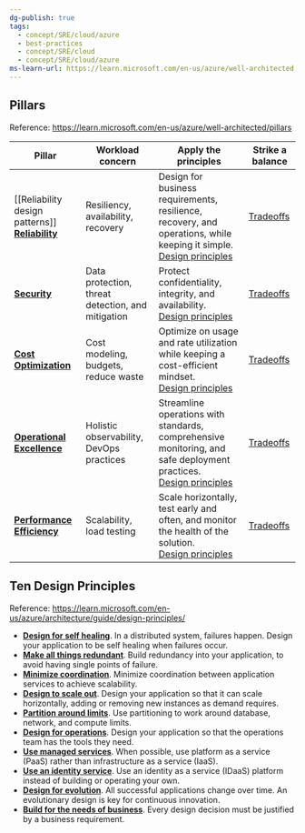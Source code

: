```yaml
---
dg-publish: true
tags:
  - concept/SRE/cloud/azure 
  - best-practices
  - concept/SRE/cloud
  - concept/SRE/cloud/azure
ms-learn-url: https://learn.microsoft.com/en-us/azure/well-architected
---
```

## Pillars

Reference: https://learn.microsoft.com/en-us/azure/well-architected/pillars

| Pillar                                                                                                                   | Workload concern                                  | Apply the principles                                                                                                                                                                                                | Strike a balance                                                                                       |
| ------------------------------------------------------------------------------------------------------------------------ | ------------------------------------------------- | ------------------------------------------------------------------------------------------------------------------------------------------------------------------------------------------------------------------- | ------------------------------------------------------------------------------------------------------ |
| [[Reliability design patterns]] [**Reliability**](https://learn.microsoft.com/en-us/azure/well-architected/reliability/) | Resiliency, availability, recovery                | Design for business requirements, resilience, recovery, and operations, while keeping it simple.  <br>[Design principles](https://learn.microsoft.com/en-us/azure/well-architected/reliability/principles)          | [Tradeoffs](https://learn.microsoft.com/en-us/azure/well-architected/reliability/tradeoffs)            |
| [**Security**](https://learn.microsoft.com/en-us/azure/well-architected/security/)                                       | Data protection, threat detection, and mitigation | Protect confidentiality, integrity, and availability.  <br>[Design principles](https://learn.microsoft.com/en-us/azure/well-architected/security/principles)                                                        | [Tradeoffs](https://learn.microsoft.com/en-us/azure/well-architected/security/tradeoffs)               |
| [**Cost Optimization**](https://learn.microsoft.com/en-us/azure/well-architected/cost-optimization/)                     | Cost modeling, budgets, reduce waste              | Optimize on usage and rate utilization while keeping a cost-efficient mindset.  <br>[Design principles](https://learn.microsoft.com/en-us/azure/well-architected/cost-optimization/principles)                      | [Tradeoffs](https://learn.microsoft.com/en-us/azure/well-architected/cost-optimization/tradeoffs)      |
| [**Operational Excellence**](https://learn.microsoft.com/en-us/azure/well-architected/operational-excellence/)           | Holistic observability, DevOps practices          | Streamline operations with standards, comprehensive monitoring, and safe deployment practices.  <br>[Design principles](https://learn.microsoft.com/en-us/azure/well-architected/operational-excellence/principles) | [Tradeoffs](https://learn.microsoft.com/en-us/azure/well-architected/operational-excellence/tradeoffs) |
| [**Performance Efficiency**](https://learn.microsoft.com/en-us/azure/well-architected/performance-efficiency/)           | Scalability, load testing                         | Scale horizontally, test early and often, and monitor the health of the solution.  <br>[Design principles](https://learn.microsoft.com/en-us/azure/well-architected/performance-efficiency/principles)              | [Tradeoffs](https://learn.microsoft.com/en-us/azure/well-architected/performance-efficiency/tradeoffs) |

## Ten Design Principles

Reference: https://learn.microsoft.com/en-us/azure/architecture/guide/design-principles/

- **[Design for self healing](https://learn.microsoft.com/en-us/azure/architecture/guide/design-principles/self-healing)**. In a distributed system, failures happen. Design your application to be self healing when failures occur.
- **[Make all things redundant](https://learn.microsoft.com/en-us/azure/architecture/guide/design-principles/redundancy)**. Build redundancy into your application, to avoid having single points of failure.
- **[Minimize coordination](https://learn.microsoft.com/en-us/azure/architecture/guide/design-principles/minimize-coordination)**. Minimize coordination between application services to achieve scalability.
- **[Design to scale out](https://learn.microsoft.com/en-us/azure/architecture/guide/design-principles/scale-out)**. Design your application so that it can scale horizontally, adding or removing new instances as demand requires.
- **[Partition around limits](https://learn.microsoft.com/en-us/azure/architecture/guide/design-principles/partition)**. Use partitioning to work around database, network, and compute limits.
- **[Design for operations](https://learn.microsoft.com/en-us/azure/architecture/guide/design-principles/design-for-operations)**. Design your application so that the operations team has the tools they need.
- **[Use managed services](https://learn.microsoft.com/en-us/azure/architecture/guide/design-principles/managed-services)**. When possible, use platform as a service (PaaS) rather than infrastructure as a service (IaaS).
- **[Use an identity service](https://learn.microsoft.com/en-us/azure/architecture/guide/design-principles/identity)**. Use an identity as a service (IDaaS) platform instead of building or operating your own.
- **[Design for evolution](https://learn.microsoft.com/en-us/azure/architecture/guide/design-principles/design-for-evolution)**. All successful applications change over time. An evolutionary design is key for continuous innovation.
- **[Build for the needs of business](https://learn.microsoft.com/en-us/azure/architecture/guide/design-principles/build-for-business)**. Every design decision must be justified by a business requirement.